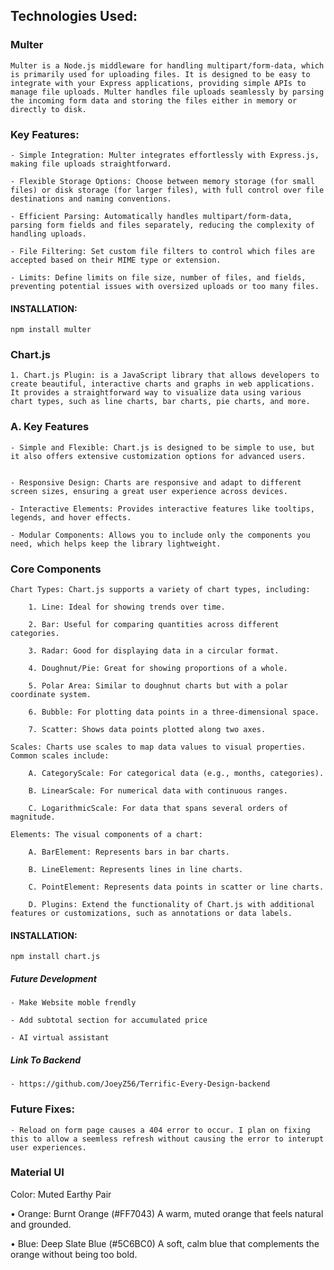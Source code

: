 <div>

## Technologies Used:

### Multer

    Multer is a Node.js middleware for handling multipart/form-data, which is primarily used for uploading files. It is designed to be easy to integrate with your Express applications, providing simple APIs to manage file uploads. Multer handles file uploads seamlessly by parsing the incoming form data and storing the files either in memory or directly to disk.

### Key Features:

    - Simple Integration: Multer integrates effortlessly with Express.js, making file uploads straightforward.

    - Flexible Storage Options: Choose between memory storage (for small files) or disk storage (for larger files), with full control over file destinations and naming conventions.

    - Efficient Parsing: Automatically handles multipart/form-data, parsing form fields and files separately, reducing the complexity of handling uploads.

    - File Filtering: Set custom file filters to control which files are accepted based on their MIME type or extension.

    - Limits: Define limits on file size, number of files, and fields, preventing potential issues with oversized uploads or too many files.

#### INSTALLATION:

    npm install multer

### Chart.js

    1. Chart.js Plugin: is a JavaScript library that allows developers to create beautiful, interactive charts and graphs in web applications. It provides a straightforward way to visualize data using various chart types, such as line charts, bar charts, pie charts, and more.

### A. Key Features

    - Simple and Flexible: Chart.js is designed to be simple to use, but it also offers extensive customization options for advanced users.


    - Responsive Design: Charts are responsive and adapt to different screen sizes, ensuring a great user experience across devices.

    - Interactive Elements: Provides interactive features like tooltips, legends, and hover effects.

    - Modular Components: Allows you to include only the components you need, which helps keep the library lightweight.

### Core Components

    Chart Types: Chart.js supports a variety of chart types, including:

        1. Line: Ideal for showing trends over time.

        2. Bar: Useful for comparing quantities across different categories.

        3. Radar: Good for displaying data in a circular format.

        4. Doughnut/Pie: Great for showing proportions of a whole.

        5. Polar Area: Similar to doughnut charts but with a polar coordinate system.

        6. Bubble: For plotting data points in a three-dimensional space.

        7. Scatter: Shows data points plotted along two axes.

    Scales: Charts use scales to map data values to visual properties. Common scales include:

        A. CategoryScale: For categorical data (e.g., months, categories).

        B. LinearScale: For numerical data with continuous ranges.

        C. LogarithmicScale: For data that spans several orders of magnitude.

    Elements: The visual components of a chart:

        A. BarElement: Represents bars in bar charts.

        B. LineElement: Represents lines in line charts.

        C. PointElement: Represents data points in scatter or line charts.

        D. Plugins: Extend the functionality of Chart.js with additional features or customizations, such as annotations or data labels.

#### INSTALLATION:

    npm install chart.js

##### Future Development

    - Make Website moble frendly

    - Add subtotal section for accumulated price

    - AI virtual assistant

##### Link To Backend

    - https://github.com/JoeyZ56/Terrific-Every-Design-backend

### Future Fixes:

    - Reload on form page causes a 404 error to occur. I plan on fixing this to allow a seemless refresh without causing the error to interupt user experiences.

### Material UI

Color: Muted Earthy Pair

• Orange: Burnt Orange (#FF7043)
A warm, muted orange that feels natural and grounded.

• Blue: Deep Slate Blue (#5C6BC0)
A soft, calm blue that complements the orange without being too bold.
